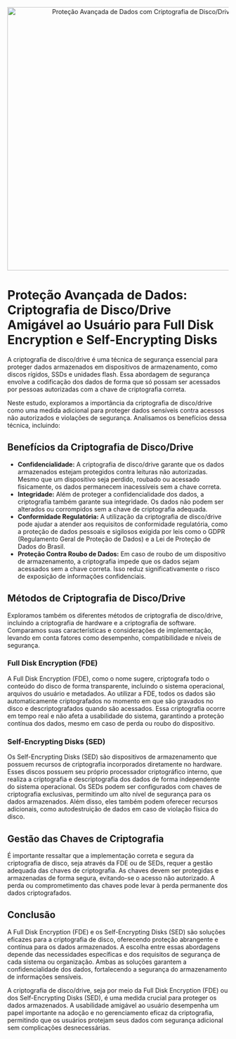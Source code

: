 <p align="center">
  <a href="SUA_URL_DE_IMAGEM">
    <img src="SUA_URL_DE_IMAGEM" alt="Proteção Avançada de Dados com Criptografia de Disco/Drive" width="600"/>
  </a>
</p>

# Proteção Avançada de Dados: Criptografia de Disco/Drive Amigável ao Usuário para Full Disk Encryption e Self-Encrypting Disks

A criptografia de disco/drive é uma técnica de segurança essencial para proteger dados armazenados em dispositivos de armazenamento, como discos rígidos, SSDs e unidades flash. Essa abordagem de segurança envolve a codificação dos dados de forma que só possam ser acessados por pessoas autorizadas com a chave de criptografia correta.

Neste estudo, exploramos a importância da criptografia de disco/drive como uma medida adicional para proteger dados sensíveis contra acessos não autorizados e violações de segurança. Analisamos os benefícios dessa técnica, incluindo:

## Benefícios da Criptografia de Disco/Drive

- **Confidencialidade:** A criptografia de disco/drive garante que os dados armazenados estejam protegidos contra leituras não autorizadas. Mesmo que um dispositivo seja perdido, roubado ou acessado fisicamente, os dados permanecem inacessíveis sem a chave correta.
- **Integridade:** Além de proteger a confidencialidade dos dados, a criptografia também garante sua integridade. Os dados não podem ser alterados ou corrompidos sem a chave de criptografia adequada.
- **Conformidade Regulatória:** A utilização da criptografia de disco/drive pode ajudar a atender aos requisitos de conformidade regulatória, como a proteção de dados pessoais e sigilosos exigida por leis como o GDPR (Regulamento Geral de Proteção de Dados) e a Lei de Proteção de Dados do Brasil.
- **Proteção Contra Roubo de Dados:** Em caso de roubo de um dispositivo de armazenamento, a criptografia impede que os dados sejam acessados sem a chave correta. Isso reduz significativamente o risco de exposição de informações confidenciais.

## Métodos de Criptografia de Disco/Drive

Exploramos também os diferentes métodos de criptografia de disco/drive, incluindo a criptografia de hardware e a criptografia de software. Comparamos suas características e considerações de implementação, levando em conta fatores como desempenho, compatibilidade e níveis de segurança.

### Full Disk Encryption (FDE)

A Full Disk Encryption (FDE), como o nome sugere, criptografa todo o conteúdo do disco de forma transparente, incluindo o sistema operacional, arquivos do usuário e metadados. Ao utilizar a FDE, todos os dados são automaticamente criptografados no momento em que são gravados no disco e descriptografados quando são acessados. Essa criptografia ocorre em tempo real e não afeta a usabilidade do sistema, garantindo a proteção contínua dos dados, mesmo em caso de perda ou roubo do dispositivo.

### Self-Encrypting Disks (SED)

Os Self-Encrypting Disks (SED) são dispositivos de armazenamento que possuem recursos de criptografia incorporados diretamente no hardware. Esses discos possuem seu próprio processador criptográfico interno, que realiza a criptografia e descriptografia dos dados de forma independente do sistema operacional. Os SEDs podem ser configurados com chaves de criptografia exclusivas, permitindo um alto nível de segurança para os dados armazenados. Além disso, eles também podem oferecer recursos adicionais, como autodestruição de dados em caso de violação física do disco.

## Gestão das Chaves de Criptografia

É importante ressaltar que a implementação correta e segura da criptografia de disco, seja através da FDE ou de SEDs, requer a gestão adequada das chaves de criptografia. As chaves devem ser protegidas e armazenadas de forma segura, evitando-se o acesso não autorizado. A perda ou comprometimento das chaves pode levar à perda permanente dos dados criptografados.

## Conclusão

A Full Disk Encryption (FDE) e os Self-Encrypting Disks (SED) são soluções eficazes para a criptografia de disco, oferecendo proteção abrangente e contínua para os dados armazenados. A escolha entre essas abordagens depende das necessidades específicas e dos requisitos de segurança de cada sistema ou organização. Ambas as soluções garantem a confidencialidade dos dados, fortalecendo a segurança do armazenamento de informações sensíveis.

A criptografia de disco/drive, seja por meio da Full Disk Encryption (FDE) ou dos Self-Encrypting Disks (SED), é uma medida crucial para proteger os dados armazenados. A usabilidade amigável ao usuário desempenha um papel importante na adoção e no gerenciamento eficaz da criptografia, permitindo que os usuários protejam seus dados com segurança adicional sem complicações desnecessárias.
